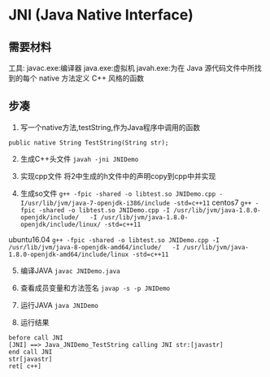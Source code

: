 # JNI (Java Native Interface)

## 需要材料
工具: 
javac.exe:编译器 
java.exe:虚拟机 
javah.exe:为在 Java 源代码文件中所找到的每个 native 方法定义 C++ 风格的函数 

## 步凑
1. 写一个native方法,testString,作为Java程序中调用的函数
```
public native String TestString(String str);
```
2. 生成C++头文件
`javah -jni JNIDemo`

3. 实现cpp文件
将2中生成的h文件中的声明copy到cpp中并实现

4. 生成so文件
`g++ -fpic -shared -o libtest.so JNIDemo.cpp -I/usr/lib/jvm/java-7-openjdk-i386/include -std=c++11`
centos7 `g++ -fpic -shared -o libtest.so JNIDemo.cpp -I /usr/lib/jvm/java-1.8.0-openjdk/include/   -I /usr/lib/jvm/java-1.8.0-openjdk/include/linux/ -std=c++11`

ubuntu16.04 `g++ -fpic -shared -o libtest.so JNIDemo.cpp -I /usr/lib/jvm/java-8-openjdk-amd64/include/   -I /usr/lib/jvm/java-1.8.0-openjdk-amd64/include/linux -std=c++11`

5. 编译JAVA
`javac JNIDemo.java`

6. 查看成员变量和方法签名
`javap -s -p JNIDemo`

7. 运行JAVA
`java JNIDemo`

8. 运行结果
```
before call JNI
[JNI] ==> Java_JNIDemo_TestString calling JNI str:[javastr]
end call JNI
str[javastr]
ret[ c++]
```
